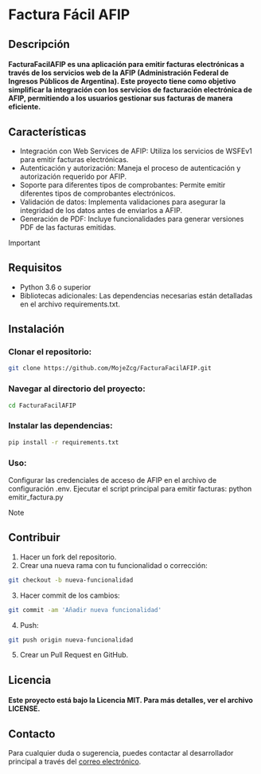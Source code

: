 # Factura Fácil AFIP
## Descripción
#### FacturaFacilAFIP es una aplicación para emitir facturas electrónicas a través de los servicios web de la AFIP (Administración Federal de Ingresos Públicos de Argentina). Este proyecto tiene como objetivo simplificar la integración con los servicios de facturación electrónica de AFIP, permitiendo a los usuarios gestionar sus facturas de manera eficiente.

## Características
- Integración con Web Services de AFIP: Utiliza los servicios de WSFEv1 para emitir facturas electrónicas.
- Autenticación y autorización: Maneja el proceso de autenticación y autorización requerido por AFIP.
- Soporte para diferentes tipos de comprobantes: Permite emitir diferentes tipos de comprobantes electrónicos.
- Validación de datos: Implementa validaciones para asegurar la integridad de los datos antes de enviarlos a AFIP.
- Generación de PDF: Incluye funcionalidades para generar versiones PDF de las facturas emitidas.

> [!IMPORTANT]
> ## Requisitos
> - Python 3.6 o superior
> - Bibliotecas adicionales: Las dependencias necesarias están detalladas en el archivo requirements.txt.
> 
> ## Instalación
> ### Clonar el repositorio:
> ```bash
> git clone https://github.com/MojeZcg/FacturaFacilAFIP.git
> ```
> 
> ### Navegar al directorio del proyecto:
> ```bash
> cd FacturaFacilAFIP
> ```
> ### Instalar las dependencias:
> ```bash
> pip install -r requirements.txt
> ```
> ### Uso:
> Configurar las credenciales de acceso de AFIP en el archivo de configuración .env.
> Ejecutar el script principal para emitir facturas:
> python emitir_factura.py


> [!NOTE]
> ## Contribuir
> 1. Hacer un fork del repositorio.
> 2. Crear una nueva rama con tu funcionalidad o corrección:
> ```bash
> git checkout -b nueva-funcionalidad
> ```
> 3. Hacer commit de los cambios:
> ```bash
> git commit -am 'Añadir nueva funcionalidad'
> ```
>
> 4. Push:
> ```bash
> git push origin nueva-funcionalidad
> ```
> 
> 5. Crear un Pull Request en GitHub.
> 
> ## Licencia
> #### Este proyecto está bajo la Licencia MIT. Para más detalles, ver el archivo LICENSE.

## Contacto
Para cualquier duda o sugerencia, puedes contactar al desarrollador principal a través del [correo electrónico](mailto:jesusmontenegro941@gmail.com).
